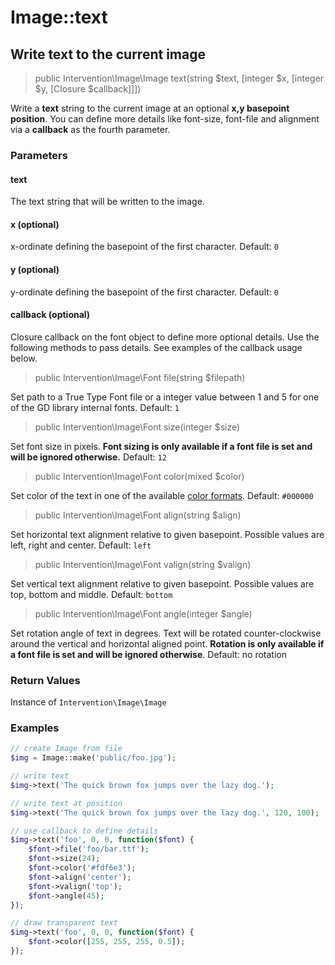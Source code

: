 # Image::text
## Write text to the current image

> public Intervention\Image\Image text(string $text, [integer $x, [integer $y, [Closure $callback]]])

Write a **text** string to the current image at an optional **x,y basepoint position**. You can define more details like font-size, font-file and alignment via a **callback** as the fourth parameter.

### Parameters

#### text
The text string that will be written to the image.

#### x (optional)
x-ordinate defining the basepoint of the first character. Default: `0`

#### y (optional)
y-ordinate defining the basepoint of the first character. Default: `0`

#### callback (optional)
Closure callback on the font object to define more optional details. Use the following methods to pass details. See examples of the callback usage below.

> public Intervention\Image\Font file(string $filepath)

Set path to a True Type Font file or a integer value between 1 and 5 for one of the GD library internal fonts. Default: `1`

> public Intervention\Image\Font size(integer $size)

Set font size in pixels. **Font sizing is only available if a font file is set and will be ignored otherwise.** Default: `12`

> public Intervention\Image\Font color(mixed $color)

Set color of the text in one of the available [color formats](/getting_started/formats). Default: `#000000`

> public Intervention\Image\Font align(string $align)

Set horizontal text alignment relative to given basepoint. Possible values are left, right and center. Default: `left`

> public Intervention\Image\Font valign(string $valign)

Set vertical text alignment relative to given basepoint. Possible values are top, bottom and middle. Default: `bottom`

> public Intervention\Image\Font angle(integer $angle)

Set rotation angle of text in degrees. Text will be rotated counter-clockwise around the vertical and horizontal aligned point. **Rotation is only available if a font file is set and will be ignored otherwise**. Default: no rotation

### Return Values
Instance of `Intervention\Image\Image`

<a name="examples"></a>

### Examples

```php
// create Image from file
$img = Image::make('public/foo.jpg');

// write text
$img->text('The quick brown fox jumps over the lazy dog.');

// write text at position
$img->text('The quick brown fox jumps over the lazy dog.', 120, 100);

// use callback to define details
$img->text('foo', 0, 0, function($font) {
    $font->file('foo/bar.ttf');
    $font->size(24);
    $font->color('#fdf6e3');
    $font->align('center');
    $font->valign('top');
    $font->angle(45);
});

// draw transparent text
$img->text('foo', 0, 0, function($font) {
    $font->color([255, 255, 255, 0.5]);
});
```
